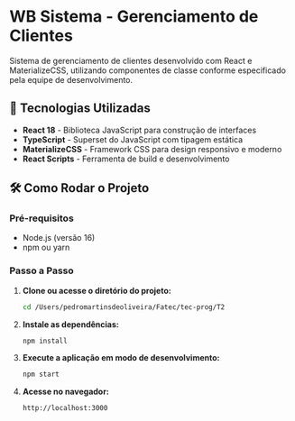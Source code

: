# WB Sistema - Gerenciamento de Clientes

Sistema de gerenciamento de clientes desenvolvido com React e MaterializeCSS, utilizando componentes de classe conforme especificado pela equipe de desenvolvimento.

## 🚀 Tecnologias Utilizadas

- **React 18** - Biblioteca JavaScript para construção de interfaces
- **TypeScript** - Superset do JavaScript com tipagem estática
- **MaterializeCSS** - Framework CSS para design responsivo e moderno
- **React Scripts** - Ferramenta de build e desenvolvimento

## 🛠️ Como Rodar o Projeto

### Pré-requisitos
- Node.js (versão 16)
- npm ou yarn

### Passo a Passo

1. **Clone ou acesse o diretório do projeto:**
   ```bash
   cd /Users/pedromartinsdeoliveira/Fatec/tec-prog/T2
   ```

2. **Instale as dependências:**
   ```bash
   npm install
   ```

3. **Execute a aplicação em modo de desenvolvimento:**
   ```bash
   npm start
   ```

4. **Acesse no navegador:**
   ```
   http://localhost:3000
   ```

